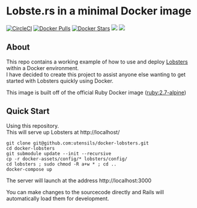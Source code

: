 # Lobste.rs in a minimal Docker image

[![CircleCI](https://circleci.com/gh/utensils/docker-lobsters.svg?style=svg)](https://circleci.com/gh/utensils/docker-lobsters) [![Docker Pulls](https://img.shields.io/docker/pulls/utensils/lobsters.svg)](https://hub.docker.com/r/utensils/lobsters/) [![Docker Stars](https://img.shields.io/docker/stars/utensils/lobsters.svg)](https://hub.docker.com/r/utensils/lobsters/) [![](https://images.microbadger.com/badges/image/utensils/lobsters.svg)](https://microbadger.com/images/utensils/lobsters "Get your own image badge on microbadger.com") [![](https://images.microbadger.com/badges/version/utensils/lobsters.svg)](https://microbadger.com/images/utensils/lobsters "Get your own version badge on microbadger.com")  


## About

This repo contains a working example of how to use and deploy [Lobsters][lobsters] within a Docker environment.  
I have decided to create this project to assist anyone else wanting to get started with Lobsters quickly using Docker.

This image is built off of the official Ruby Docker image ([ruby:2.7-alpine][ruby-alpine])

## Quick Start

Using this repository.  
This will serve up Lobsters at http://localhost/

```shell
git clone git@github.com:utensils/docker-lobsters.git
cd docker-lobsters
git submodule update --init --recursive
cp -r docker-assets/config/* lobsters/config/
cd lobsters ; sudo chmod -R a+w * ; cd ..
docker-compose up
```

The server will launch at the address http://localhost:3000 

You can make changes to the sourcecode directly and Rails will automatically load them for development.


[lobsters]: https://github.com/lobsters/lobsters
[ruby-alpine]: https://hub.docker.com/_/ruby/
[mariadb image]: https://hub.docker.com/_/mariadb/
